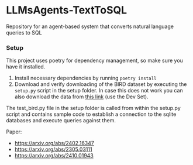 # LLMsAgents-TextToSQL
Repository for an agent-based system that converts natural language queries to SQL

### Setup
This project uses poetry for dependency management, so make sure you have it installed.

1. Install necessary dependencies by running `poetry install`
2. Download and verify downloading of the BIRD dataset by executing the `setup.py` script in the setup folder. In case this does not work you can also download the data from [this link](https://bird-bench.github.io/) (use the Dev Set).

The test_bird.py file in the setup folder is called from within the setup.py script and contains sample code to establish a connection to the sqlite databases and execute queries against them.

Paper:

- https://arxiv.org/abs/2402.16347
- https://arxiv.org/abs/2305.03111
- https://arxiv.org/abs/2410.01943